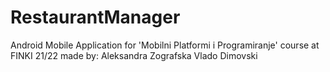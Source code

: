 # RestaurantManager

Android Mobile Application for 'Mobilni Platformi i Programiranje' course at FINKI 21/22 
made by:
Aleksandra Zografska
Vlado Dimovski
